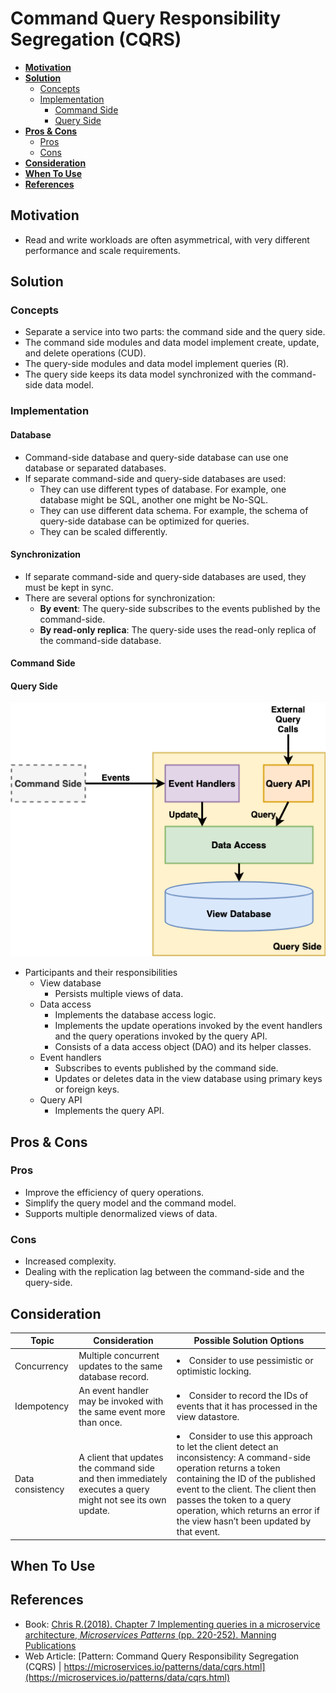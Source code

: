 # Command Query Responsibility Segregation (CQRS)

- [**Motivation**](#motivation)
- [**Solution**](#solution)
   - [Concepts](#concepts)
   - [Implementation](#implementation)
      - [Command Side](#command-side)
      - [Query Side](#query-side)
- [**Pros & Cons**](#pros--cons)
   - [Pros](#pros)
   - [Cons](#cons)
- [**Consideration**](#consideration)
- [**When To Use**](#when-to-use)
- [**References**](#references)

## Motivation
- Read and write workloads are often asymmetrical, with very different performance and scale requirements.

## Solution
### Concepts
- Separate a service into two parts: the command side and the query side.
- The command side modules and data model implement create, update, and delete operations (CUD).
- The query-side modules and data model implement queries (R).
- The query side keeps its data model synchronized with the command-side data model.

### Implementation
#### Database
- Command-side database and query-side database can use one database or separated databases.
- If separate command-side and query-side databases are used:
   - They can use different types of database. For example, one database might be SQL, another one might be No-SQL.
   - They can use different data schema. For example, the schema of query-side database can be optimized for queries.
   - They can be scaled differently.
   
#### Synchronization
- If separate command-side and query-side databases are used, they must be kept in sync.
- There are several options for synchronization:
   - **By event**: The query-side subscribes to the events published by the command-side.
   - **By read-only replica**: The query-side uses the read-only replica of the command-side database.
   
#### Command Side
#### Query Side
![](../../diagrams/png/cqrs_query_side.png)
- Participants and their responsibilities
   - View database
      - Persists multiple views of data.
   - Data access
      - Implements the database access logic.
      - Implements the update operations invoked by the event handlers and the query operations invoked by the query API.
      - Consists of a data access object (DAO) and its helper classes.
   - Event handlers
      - Subscribes to events published by the command side.
      - Updates or deletes data in the view database using primary keys or foreign keys.
   - Query API
      - Implements the query API.

## Pros & Cons
### Pros
- Improve the efficiency of query operations. 
- Simplify the query model and the command model.
- Supports multiple denormalized views of data.

### Cons
- Increased complexity.
- Dealing with the replication lag  between the command-side and the query-side.

## Consideration
| Topic | Consideration | Possible Solution Options |
|----|-----|-----|
| Concurrency | Multiple concurrent updates to the same database record. | <li>Consider to use pessimistic or optimistic locking. |
| Idempotency | An event handler may be invoked with the same event more than once. | <li>Consider to record the IDs of events that it has processed in the view datastore. |
| Data consistency | A client that updates the command side and then immediately executes a query might not see its own update. | <li>Consider to use this approach to let the client detect an inconsistency: A command-side operation returns a token containing the ID of the published event to the client. The client then passes the token to a query operation, which returns an error if the view hasn’t been updated by that event. |

## When To Use

## References
- Book: [Chris R.(2018). Chapter 7 Implementing queries in a microservice architecture, *Microservices Patterns* (pp. 220-252). Manning Publications](https://www.manning.com/books/microservices-patterns)
- Web Article: [Pattern: Command Query Responsibility Segregation (CQRS) | https://microservices.io/patterns/data/cqrs.html](https://microservices.io/patterns/data/cqrs.html)
